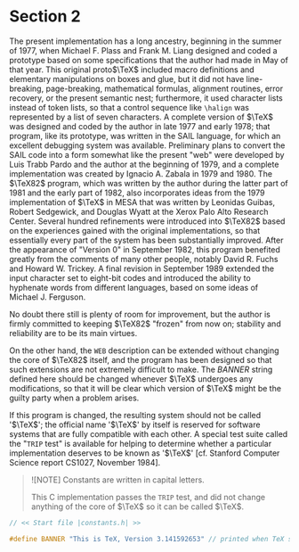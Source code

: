 # Section 2

The present implementation has a long ancestry, beginning in the summer of&nbsp;1977, when Michael&nbsp;F. Plass and Frank&nbsp;M. Liang designed and coded a prototype based on some specifications that the author had made in May of that year.
This original proto$\TeX$ included macro definitions and elementary manipulations on boxes and glue, but it did not have line-breaking, page-breaking, mathematical formulas, alignment routines, error recovery, or the present semantic nest; furthermore, it used character lists instead of token lists, so that a control sequence like `\halign` was represented by a list of seven characters.
A complete version of $\TeX$ was designed and coded by the author in late 1977 and early 1978; that program, like its prototype, was written in the SAIL language, for which an excellent debugging system was available.
Preliminary plans to convert the SAIL code into a form somewhat like the present "web" were developed by Luis Trabb&nbsp;Pardo and the author at the beginning of 1979, and a complete implementation was created by Ignacio&nbsp;A. Zabala in 1979 and 1980.
The $\TeX82$ program, which was written by the author during the latter part of 1981 and the early part of 1982, also incorporates ideas from the 1979 implementation of $\TeX$ in MESA that was written by Leonidas Guibas, Robert Sedgewick, and Douglas Wyatt at the Xerox Palo Alto Research Center.
Several hundred refinements were introduced into $\TeX82$ based on the experiences gained with the original implementations, so that essentially every part of the system has been substantially improved.
After the appearance of "Version 0" in September 1982, this program benefited greatly from the comments of many other people, notably David&nbsp;R. Fuchs and Howard&nbsp;W. Trickey.
A final revision in September 1989 extended the input character set to eight-bit codes and introduced the ability to hyphenate words from different languages, based on some ideas of Michael&nbsp;J. Ferguson.

No doubt there still is plenty of room for improvement, but the author is firmly committed to keeping $\TeX82$ "frozen" from now on; stability and reliability are to be its main virtues.

On the other hand, the `WEB` description can be extended without changing the core of $\TeX82$ itself, and the program has been designed so that such extensions are not extremely difficult to make.
The *BANNER* string defined here should be changed whenever $\TeX$ undergoes any modifications, so that it will be clear which version of $\TeX$ might be the guilty party when a problem arises.

If this program is changed, the resulting system should not be called '$\TeX$'; the official name '$\TeX$' by itself is reserved for software systems that are fully compatible with each other.
A special test suite called the "`TRIP` test" is available for helping to determine whether a particular implementation deserves to be known as '$\TeX$' [cf.&nbsp;Stanford Computer Science report CS1027, November 1984].

> ![NOTE]
> Constants are written in capital letters.
> 
> This C implementation passes the `TRIP` test, and did not change anything of the core of $\TeX$ so it can be called $\TeX$.


```c include/constants.h
// << Start file |constants.h| >>

#define BANNER "This is TeX, Version 3.141592653" // printed when TeX starts
```


